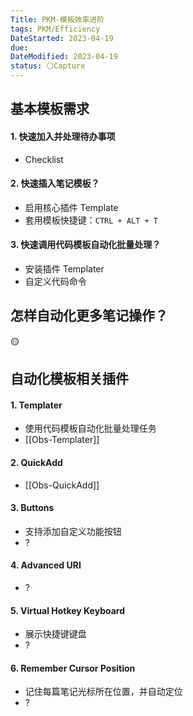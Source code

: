 ```yaml
---
Title: PKM-模板效率进阶
tags: PKM/Efficiency
DateStarted: 2023-04-19
due:
DateModified: 2023-04-19
status: ⚪Capture
---
```


## 基本模板需求

#### 1. 快速加入并处理待办事项

- Checklist

#### 2. 快速插入笔记模板？

- 启用核心插件 Template
- 套用模板快捷键：`CTRL + ALT + T`

#### 3. 快速调用代码模板自动化批量处理？

- 安装插件 Templater
- 自定义代码命令

## 怎样自动化更多笔记操作？

🟡

## 自动化模板相关插件

#### 1. Templater

- 使用代码模板自动化批量处理任务
- [[Obs-Templater]]

#### 2. QuickAdd

- [[Obs-QuickAdd]]

#### 3. Buttons

- 支持添加自定义功能按钮
- ?

#### 4. Advanced URI

- ?

#### 5. Virtual Hotkey Keyboard

- 展示快捷键键盘
- ?

#### 6. Remember Cursor Position

- 记住每篇笔记光标所在位置，并自动定位
- ?
